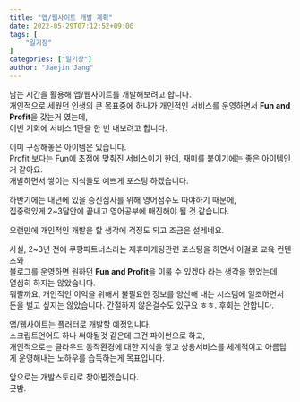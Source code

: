 ```yaml
---
title: "앱/웹사이트 개발 계획"
date: 2022-05-29T07:12:52+09:00
tags: [
	"일기장"
]
categories: ["일기장"]
author: "Jaejin Jang"
---
```


남는 시간을 활용해 앱/웹사이트를 개발해보려고 합니다.  
개인적으로 세웠던 인생의 큰 목표중에 하나가 개인적인 서비스를 운영하면서 **Fun and Profit**을 갖는거 였는데,  
이번 기회에 서비스 1탄을 한 번 내보려고 합니다.

이미 구상해놓은 아이템은 있습니다.  
Profit 보다는 Fun에 초점에 맞춰진 서비스이기 한데, 재미를 붙이기에는 좋은 아이템인거 같아요.  
개발하면서 쌓이는 지식들도 예쁘게 포스팅 하겠습니다.

하반기에는 내년에 있을 승진심사를 위해 영어점수도 따야하기 때문에,  
집중력있게 2~3달안에 끝내고 영어공부에 매진해야 될 것 같습니다.

오랜만에 개인적인 개발을 할 생각에 걱정도 되고 조금은 설레네요.  

사실, 2~3년 전에 쿠팡파트너스라는 제휴마케팅관련 포스팅을 하면서 이걸로 교육 컨텐츠와  
블로그를 운영하면 원하던 **Fun and Profit**을 이룰 수 있겠다 라는 생각을 했었는데  
열심히 하지는 않았습니다.  
뭐랄까요, 개인적인 이익을 위해서 불필요한 정보를 양산해 내는 시스템에 일조하면서  
돈을 벌고 싶지는 않았습니다. 간절하지 않은걸수도 있구요 ㅎㅎ. 후회는 안합니다.

앱/웹사이트는 플러터로 개발할 예정입니다.  
스크립트언어도 하나 써야될것 같은데 그건 파이썬으로 하고,  
개인적으로는 클라우드 동작환경에 대한 지식을 쌓고 상용서비스를 체계적이고 아름답게
운영해내는 노하우를 습득하는게 목표입니다.

앞으로는 개발스토리로 찾아뵙겠습니다.  
굿밤.